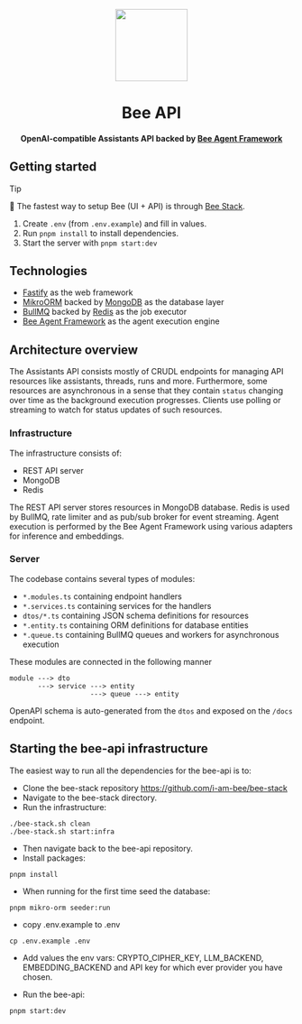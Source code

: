 <p align="center">
    <img src="./docs/assets/Bee_Dark.svg" height="128">
    <h1 align="center">Bee API</h1>
</p>

<p align="center">
  <h4 align="center">OpenAI-compatible Assistants API backed by <a href="https://github.com/i-am-bee/bee-agent-framework">Bee Agent Framework</a></h4>
</p>

## Getting started

> [!TIP]
>
> 🚀 The fastest way to setup Bee (UI + API) is through [Bee Stack](https://github.com/i-am-bee/bee-stack).

1. Create `.env` (from `.env.example`) and fill in values.
2. Run `pnpm install` to install dependencies.
3. Start the server with `pnpm start:dev`

## Technologies

- [Fastify](https://fastify.dev/) as the web framework
- [MikroORM](https://mikro-orm.io/) backed by [MongoDB](https://www.mongodb.com/) as the database layer
- [BullMQ](https://docs.bullmq.io/guide/jobs) backed by [Redis](https://redis.io/) as the job executor
- [Bee Agent Framework](https://github.com/i-am-bee/bee-agent-framework) as the agent execution engine

## Architecture overview

The Assistants API consists mostly of CRUDL endpoints for managing API resources like assistants, threads, runs and more. Furthermore, some resources are asynchronous in a sense that they contain `status` changing over time as the background execution progresses. Clients use polling or streaming to watch for status updates of such resources.

### Infrastructure

The infrastructure consists of:

- REST API server
- MongoDB
- Redis

The REST API server stores resources in MongoDB database. Redis is used by BullMQ, rate limiter and as pub/sub broker for event streaming. Agent execution is performed by the Bee Agent Framework using various adapters for inference and embeddings.

### Server

The codebase contains several types of modules:

- `*.modules.ts` containing endpoint handlers
- `*.services.ts` containing services for the handlers
- `dtos/*.ts` containing JSON schema definitions for resources
- `*.entity.ts` containing ORM definitions for database entities
- `*.queue.ts` containing BullMQ queues and workers for asynchronous execution

These modules are connected in the following manner

```
module ---> dto
       ---> service ---> entity
                    ---> queue ---> entity
```

OpenAPI schema is auto-generated from the `dtos` and exposed on the `/docs` endpoint.

## Starting the bee-api infrastructure

The easiest way to run all the dependencies for the bee-api is to:

- Clone the bee-stack repository https://github.com/i-am-bee/bee-stack
- Navigate to the bee-stack directory.
- Run the infrastructure:

```
./bee-stack.sh clean
./bee-stack.sh start:infra
```

- Then navigate back to the bee-api repository.
- Install packages:

```
pnpm install
```

- When running for the first time seed the database:

```
pnpm mikro-orm seeder:run
```

- copy .env.example to .env

```
cp .env.example .env
```

- Add values the env vars: CRYPTO_CIPHER_KEY, LLM_BACKEND, EMBEDDING_BACKEND and API key for which ever provider you have chosen.

- Run the bee-api:

```
pnpm start:dev
```
